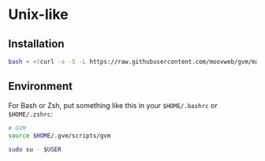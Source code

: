 # Unix-like

## Installation

```sh
bash < <(curl -s -S -L https://raw.githubusercontent.com/moovweb/gvm/master/binscripts/gvm-installer)
```

## Environment

For Bash or Zsh, put something like this in your `$HOME/.bashrc` or `$HOME/.zshrc`:

```sh
# GVM
source $HOME/.gvm/scripts/gvm
```

```sh
sudo su - $USER
```
